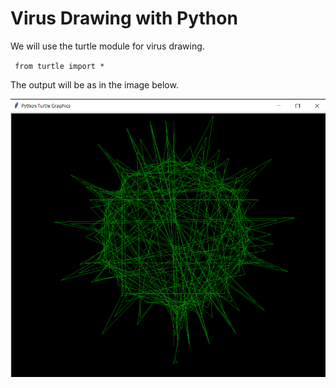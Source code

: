 <h1> Virus Drawing with Python</h1>
<p>We will use the turtle module for virus drawing. </p>

` from turtle import *`

<p>The output will be as in the image below.</p>

<img src="/virus.png" width="1000" />



